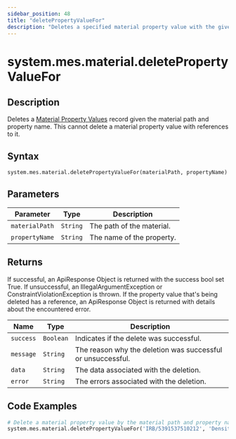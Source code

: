 ```yaml
---
sidebar_position: 48
title: "deletePropertyValueFor"
description: "Deletes a specified material property value with the given material path and property name."
---
```


# system.mes.material.deletePropertyValueFor

## Description

Deletes a [Material Property Values](../../data-model/material-model/material-property-value) record given the material path and property name.
This cannot delete a material property value with references to it.

## Syntax

```python
system.mes.material.deletePropertyValueFor(materialPath, propertyName)
```

## Parameters

| Parameter      | Type     | Description               |
| -------------- | -------- | ------------------------- |
| `materialPath` | `String` | The path of the material. |
| `propertyName` | `String` | The name of the property. |

## Returns

If successful, an ApiResponse Object is returned with the success bool set True. If unsuccessful, an IllegalArgumentException or ConstraintViolationException is thrown.
If the property value that's being deleted has a reference, an ApiResponse Object is returned with details about the encountered error.

| Name      | Type      | Description                                                 |
| --------- | --------- | ----------------------------------------------------------- |
| `success` | `Boolean` | Indicates if the delete was successful.                     |
| `message` | `String`  | The reason why the deletion was successful or unsuccessful. |
| `data`    | `String`  | The data associated with the deletion.                      |
| `error`   | `String`  | The errors associated with the deletion.                    |

## Code Examples

```python
# Delete a material property value by the material path and property name
system.mes.material.deletePropertyValueFor('IRB/5391537510212', 'Density')
```
